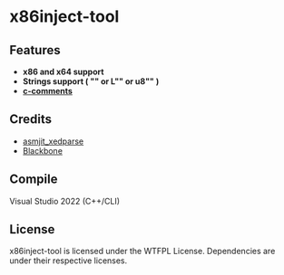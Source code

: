 # x86inject-tool

## Features
- **x86 and x64 support**
- **Strings support ( "" or L"" or u8"" )**
- **[c-comments](https://docs.microsoft.com/zh-cn/cpp/c-language/c-comments)**

## Credits
- [asmjit_xedparse](https://github.com/x64dbg/asmjit_xedparse)
- [Blackbone](https://github.com/DarthTon/Blackbone)

## Compile
Visual Studio 2022 (C++/CLI)

## License
x86inject-tool is licensed under the WTFPL License. Dependencies are under their respective licenses.
